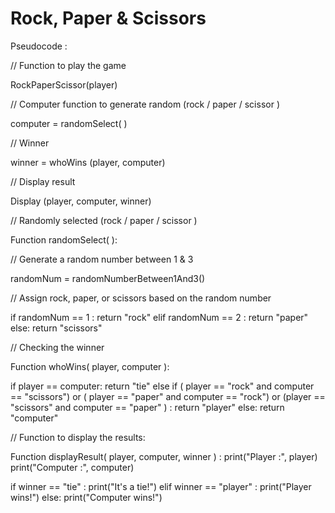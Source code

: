 ﻿# Rock, Paper & Scissors

 Pseudocode : 

 
// Function to play the game 

RockPaperScissor(player)

// Computer function to generate random (rock / paper / scissor )

computer = randomSelect( )

// Winner 

winner = whoWins (player, computer)

// Display result 

Display (player, computer, winner)

// Randomly selected (rock / paper / scissor )

Function randomSelect( ):

// Generate a random number between 1 & 3

randomNum = randomNumberBetween1And3()

// Assign rock, paper, or scissors based on the random number

if randomNum == 1 :
   return "rock"
elif randomNum == 2 :
   return "paper"
else:
   return "scissors"

// Checking the winner

Function whoWins( player, computer ):

if player == computer:
        return "tie"
else if ( player == "rock" and computer == "scissors") or
           ( player == "paper" and computer == "rock") or
           (player == "scissors" and computer == "paper" ) :
        return "player"
else:
        return "computer"

// Function to display the results:

Function displayResult( player, computer, winner ) :
 print("Player :", player)
    print("Computer :", computer)

   if winner == "tie" :
        print("It's a tie!")
    elif winner == "player" :
        print("Player wins!")
    else:
        print("Computer wins!")


